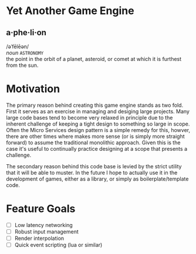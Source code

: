 # Yet Another Game Engine

## a·phe·li·on

/əˈfēlēən/
<br>
_noun_ `ASTRONOMY`
<br>
the point in the orbit of a planet, asteroid, or comet at which it is furthest from the sun.

# Motivation

The primary reason behind creating this game engine stands as two fold. First it serves as an exercise in managing and desiging large projects. Many large code bases tend to become very relaxed in principle due to the inherent challenge of keeping a tight design to something so large in scope. Often the Micro Services design pattern is a simple remedy for this, howver, there are other times where makes more sense (or is simply more straight forward) to assume the traditional monolithic approach. Given this is the case it's useful to continually practice designing at a scope that presents a challenge.

The secondary reason behind this code base is levied by the strict utility that it will be able to muster. In the future I hope to actually use it in the development of games, either as a library, or simply as boilerplate/template code.

# Feature Goals

- [ ] Low latency networking
- [ ] Robust input management
- [ ] Render interpolation
- [ ] Quick event scripting (lua or similar)
